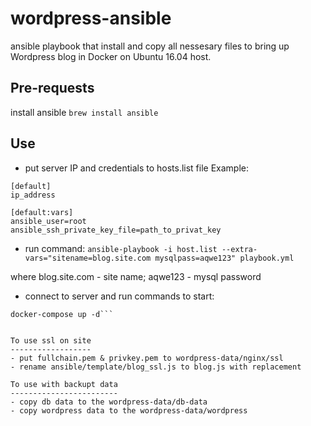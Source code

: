 # wordpress-ansible

ansible playbook that install and copy all nessesary files to bring up Wordpress blog in Docker on Ubuntu 16.04 host.

Pre-requests
------------
install ansible 
```brew install ansible```

Use
----

- put server IP and credentials to hosts.list file
Example:
```
[default]
ip_address

[default:vars]
ansible_user=root
ansible_ssh_private_key_file=path_to_privat_key
```

- run command:
```ansible-playbook -i host.list --extra-vars="sitename=blog.site.com mysqlpass=aqwe123" playbook.yml```

where blog.site.com - site name; aqwe123 - mysql password

- connect to server and run commands to start:
```cd /root/blog/
docker-compose up -d```


To use ssl on site
------------------
- put fullchain.pem & privkey.pem to wordpress-data/nginx/ssl 
- rename ansible/template/blog_ssl.js to blog.js with replacement

To use with backupt data
------------------------
- copy db data to the wordpress-data/db-data
- copy wordpress data to the wordpress-data/wordpress